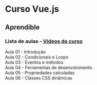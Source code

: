 # Curso Vue.js
## Aprendible

### Lista de aulas - [Vídeos do curso](https://www.youtube.com/watch?v=A91omIs5tU4&list=PLpKWS6gp0jd9eZC7HJhKbFpF4yrYL3soV)

Aula 01 - Introdução  
Aula 02 - Condicionais e Loops  
Aula 03 - Eventos e métodos  
Aula 04 - Ferramentas de desenvolvimento  
Aula 05 - Propriedades calculadas  
Aula 06 - Classes CSS dinâmicas  